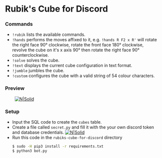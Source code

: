 # Rubik's Cube for Discord

### Commands
  - `!rubik` lists the available commands.
  - `!hands` performs the moves affixed to it, e.g. `!hands R F2 x R'` will rotate the right face 90° clockwise, rotate the front face 180° clockwise, revolve the cube on it's x axis 90° then rotate the right face 90° counterclockwise.
  - `!solve` solves the cube.
  - `!text` displays the current cube configuration in text format.
  - `!jumble` jumbles the cube.
  - `!custom` configures the cube with a valid string of 54 colour characters.

### Preview

&nbsp;&nbsp;&nbsp;&nbsp;&nbsp;&nbsp;&nbsp;&nbsp;[![N|Solid](http://i.imgur.com/xoSvkb7.gif)]()

### Setup
- Input the SQL code to create the `cubes` table.
- Create a file called `secret.py` and fill it with the your own discord token and database credentials.
    [![N|Solid](http://i.imgur.com/Q7ZSeTZ.png)]()
- Run this code in the `rubiks-cube-for-discord` directory
    ```sh
    $ sudo -H pip3 install -r requirements.txt
    $ python3 bot.py
    ```